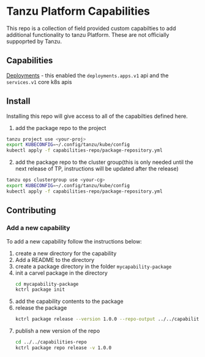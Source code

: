 # Tanzu Platform Capabilities

This repo is a collection of field provided custom capabilties to add additional functionality to tanzu Platform. These are not officially suppoprted by Tanzu. 


## Capabilities

[Deployments](./deployments/) - this enabled the `deployments.apps.v1` api and the `services.v1` core k8s apis 

## Install

Installing this repo will give access to all of the capabilties defined here.

1. add the package repo to the project

```bash
tanzu project use <your-proj>
export KUBECONFIG=~/.config/tanzu/kube/config
kubectl apply -f capabilities-repo/package-repository.yml
```

2. add the package repo to the cluster group(this is only needed until the next release of TP, instructions will be updated after the release)

```bash
tanzu ops clustergroup use <your-cg>
export KUBECONFIG=~/.config/tanzu/kube/config
kubectl apply -f capabilities-repo/package-repository.yml
```

## Contributing

### Add a new capability

To add a new capability follow the instructions below:

1. create a new directory for the capability
2. Add a README to the directory
3. create a package directory in the folder `mycapability-package`
4. init a carvel package in the directory
    ```bash
    cd mycapability-package
    kctrl package init
    ```
5. add the capability contents to the package
6. release the package
    ```bash
    kctrl package release --version 1.0.0 --repo-output ../../capabilities-repo
    ```
7. publish a new version of the repo
    ```bash
    cd ../../capabilities-repo
    kctrl package repo release -v 1.0.0
    ```